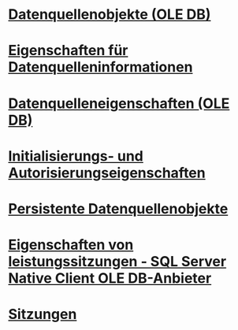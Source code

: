 # [Datenquellenobjekte (OLE DB)](data-source-objects-ole-db.md)
# [Eigenschaften für Datenquelleninformationen](data-source-information-properties.md)
# [Datenquelleneigenschaften (OLE DB)](data-source-properties-ole-db.md)
# [Initialisierungs- und Autorisierungseigenschaften](initialization-and-authorization-properties.md)
# [Persistente Datenquellenobjekte](persisted-data-source-objects.md)
# [Eigenschaften von leistungssitzungen - SQL Server Native Client OLE DB-Anbieter](session-properties-sql-server-native-client-ole-db-provider.md)
# [Sitzungen](sessions.md)
